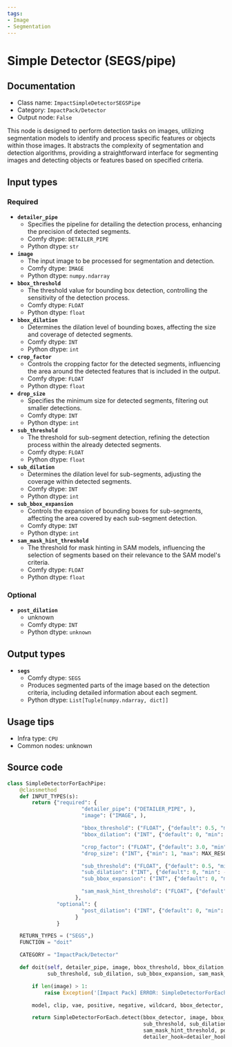 ```yaml
---
tags:
- Image
- Segmentation
---
```


# Simple Detector (SEGS/pipe)
## Documentation
- Class name: `ImpactSimpleDetectorSEGSPipe`
- Category: `ImpactPack/Detector`
- Output node: `False`

This node is designed to perform detection tasks on images, utilizing segmentation models to identify and process specific features or objects within those images. It abstracts the complexity of segmentation and detection algorithms, providing a straightforward interface for segmenting images and detecting objects or features based on specified criteria.
## Input types
### Required
- **`detailer_pipe`**
    - Specifies the pipeline for detailing the detection process, enhancing the precision of detected segments.
    - Comfy dtype: `DETAILER_PIPE`
    - Python dtype: `str`
- **`image`**
    - The input image to be processed for segmentation and detection.
    - Comfy dtype: `IMAGE`
    - Python dtype: `numpy.ndarray`
- **`bbox_threshold`**
    - The threshold value for bounding box detection, controlling the sensitivity of the detection process.
    - Comfy dtype: `FLOAT`
    - Python dtype: `float`
- **`bbox_dilation`**
    - Determines the dilation level of bounding boxes, affecting the size and coverage of detected segments.
    - Comfy dtype: `INT`
    - Python dtype: `int`
- **`crop_factor`**
    - Controls the cropping factor for the detected segments, influencing the area around the detected features that is included in the output.
    - Comfy dtype: `FLOAT`
    - Python dtype: `float`
- **`drop_size`**
    - Specifies the minimum size for detected segments, filtering out smaller detections.
    - Comfy dtype: `INT`
    - Python dtype: `int`
- **`sub_threshold`**
    - The threshold for sub-segment detection, refining the detection process within the already detected segments.
    - Comfy dtype: `FLOAT`
    - Python dtype: `float`
- **`sub_dilation`**
    - Determines the dilation level for sub-segments, adjusting the coverage within detected segments.
    - Comfy dtype: `INT`
    - Python dtype: `int`
- **`sub_bbox_expansion`**
    - Controls the expansion of bounding boxes for sub-segments, affecting the area covered by each sub-segment detection.
    - Comfy dtype: `INT`
    - Python dtype: `int`
- **`sam_mask_hint_threshold`**
    - The threshold for mask hinting in SAM models, influencing the selection of segments based on their relevance to the SAM model's criteria.
    - Comfy dtype: `FLOAT`
    - Python dtype: `float`
### Optional
- **`post_dilation`**
    - unknown
    - Comfy dtype: `INT`
    - Python dtype: `unknown`
## Output types
- **`segs`**
    - Comfy dtype: `SEGS`
    - Produces segmented parts of the image based on the detection criteria, including detailed information about each segment.
    - Python dtype: `List[Tuple[numpy.ndarray, dict]]`
## Usage tips
- Infra type: `CPU`
- Common nodes: unknown


## Source code
```python
class SimpleDetectorForEachPipe:
    @classmethod
    def INPUT_TYPES(s):
        return {"required": {
                        "detailer_pipe": ("DETAILER_PIPE", ),
                        "image": ("IMAGE", ),

                        "bbox_threshold": ("FLOAT", {"default": 0.5, "min": 0.0, "max": 1.0, "step": 0.01}),
                        "bbox_dilation": ("INT", {"default": 0, "min": -512, "max": 512, "step": 1}),

                        "crop_factor": ("FLOAT", {"default": 3.0, "min": 1.0, "max": 100, "step": 0.1}),
                        "drop_size": ("INT", {"min": 1, "max": MAX_RESOLUTION, "step": 1, "default": 10}),

                        "sub_threshold": ("FLOAT", {"default": 0.5, "min": 0.0, "max": 1.0, "step": 0.01}),
                        "sub_dilation": ("INT", {"default": 0, "min": -512, "max": 512, "step": 1}),
                        "sub_bbox_expansion": ("INT", {"default": 0, "min": 0, "max": 1000, "step": 1}),

                        "sam_mask_hint_threshold": ("FLOAT", {"default": 0.7, "min": 0.0, "max": 1.0, "step": 0.01}),
                      },
                "optional": {
                        "post_dilation": ("INT", {"default": 0, "min": -512, "max": 512, "step": 1}),
                      }
                }

    RETURN_TYPES = ("SEGS",)
    FUNCTION = "doit"

    CATEGORY = "ImpactPack/Detector"

    def doit(self, detailer_pipe, image, bbox_threshold, bbox_dilation, crop_factor, drop_size,
             sub_threshold, sub_dilation, sub_bbox_expansion, sam_mask_hint_threshold, post_dilation=0):

        if len(image) > 1:
            raise Exception('[Impact Pack] ERROR: SimpleDetectorForEach does not allow image batches.\nPlease refer to https://github.com/ltdrdata/ComfyUI-extension-tutorials/blob/Main/ComfyUI-Impact-Pack/tutorial/batching-detailer.md for more information.')

        model, clip, vae, positive, negative, wildcard, bbox_detector, segm_detector_opt, sam_model_opt, detailer_hook, refiner_model, refiner_clip, refiner_positive, refiner_negative = detailer_pipe

        return SimpleDetectorForEach.detect(bbox_detector, image, bbox_threshold, bbox_dilation, crop_factor, drop_size,
                                            sub_threshold, sub_dilation, sub_bbox_expansion,
                                            sam_mask_hint_threshold, post_dilation=post_dilation, sam_model_opt=sam_model_opt, segm_detector_opt=segm_detector_opt,
                                            detailer_hook=detailer_hook)

```
